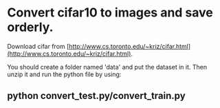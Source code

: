 # Convert cifar10 to images and save orderly.

Download cifar from [http://www.cs.toronto.edu/~kriz/cifar.html](http://www.cs.toronto.edu/~kriz/cifar.html).

You should create a folder named 'data' and put the dataset in it. Then unzip it and run the python file by using:
## python convert_test.py/convert_train.py
